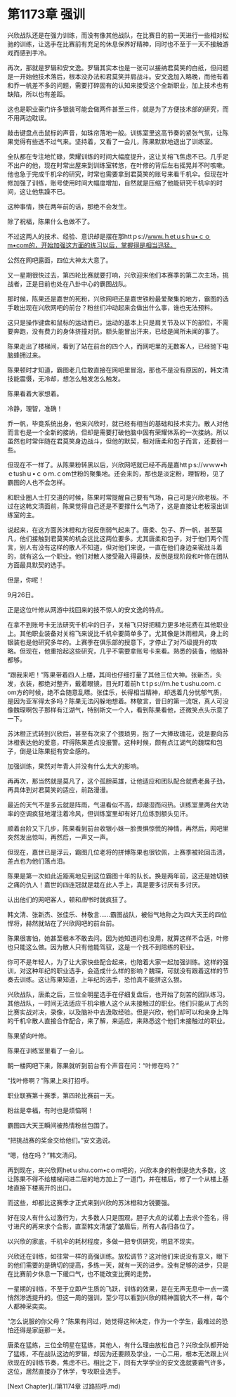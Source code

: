 # 第1173章 强训

兴欣战队还是在强力训练，而没有像其他战队，在比赛日的前一天进行一些相对松驰的训练，让选手在比赛前有充足的休息保养好精神，同时也不至于一天不接触游戏而感到手冷。

再次，那就是罗辑和安文逸。罗辑其实本也是一张可以接纳君莫笑的白纸，但问题是一开始他技术落后，根本没办法和君莫笑并肩战斗。安文逸加入略晚，而他有着和乔一帆差不多的问题，需要打碎固有的认知来接受这个全新职业，加上技术也有缺陷，所以也有差距。

这也是职业豪门许多银装可能会做两件甚至三件，就是为了方便技术部的研究，而不用两边耽误。

敲击键盘点击鼠标的声音，如珠帘落地一般。训练室里这高节奏的紧张气氛，让陈果觉得有些透不过气来。坚持着，又看了一会儿，陈果默默地退出了训练室。

全队都在专注地忙碌，荣耀训练的时间大幅度提升，这让关榕飞焦虑不已。几乎足不出户的他，现在时常出屋来到训练室转悠，在叶修的背后左右摇晃并不时咳嗽。他也急于完成千机伞的研究，时常也需要拿到君莫笑的账号来看千机伞。但现在叶修加强了训练，账号使用时间大幅度增加，自然就是压缩了他能研究千机伞的时间，这让他焦躁不已。

这种事情，换在两年前的话，那绝不会发生。

除了祝福，陈果什么也做不了。

不过这两人的技术、经验、意识却是摆在那httｐs://www.ｈetｕsｈu•ｃｏm•com的，开始加强这方面的练习以后，掌握得是相当迅猛。

公然在网吧露面，四位大神太大意了。

又一星期很快过去，第四轮比赛就要打响，兴欣迎来他们本赛季的第二次主场，挑战者，正是目前也处在八卦中心的霸图战队。

那时候，陈果还是嘉世的死粉，兴欣网吧还是嘉世铁粉最爱聚集的地方，霸图的选手敢出现在兴欣网吧的前台？粉丝们冲动起来会做出什么事，谁也无法预料。

这只是操作键盘和鼠标的运动而已，运动的基本上只是肩关节及以下的部位，不需要奔跑，没有费力的身体挤撞对抗，额头能冒出汗来，已经是闻所未闻的事了。

陈果走出了楼梯间，看到了站在前台的四个人，而网吧里的无数客人，已经抛下电脑蜂拥过来。

陈果顿时才知道，霸图老几位敢直接在网吧里冒泡，那也不是没有原因的，韩文清技能震慑，无冷却，想怎么触发怎么触发。

陈果看着大家想着。

冷静，理智，准确！

乔一帆，毕竟系统出身，他来兴欣时，就已经有相当的基础和技术实力。散人对他而言也是一个全新的接纳，但却是需要打破他脑中固有荣耀体系的一次接纳。所以虽然也时常伴随在君莫笑身边战斗，但他的默契，相对唐柔和包子而言，还要弱一些。

但现在不一样了。从陈果粉转黑以后，兴欣网吧就已经不再是嘉httｐs://ｗｗw•hｅtushｕ•ｃｏｍ.ｃom世粉的聚集地。还会来的，那也是淡定粉，理智粉，见了霸图的人也不会怎样。

和职业圈人士打交道的时候，陈果时常提醒自己要有气场，自己可是兴欣老板。不过在这韩文清面前，陈果觉得自己还是不要撑什么气场了，这是直接让老板滚出训练室的主。

说起来，在这方面苏沐橙和方锐反倒弱气起来了。唐柔、包子、乔一帆，甚至莫凡，他们接触到君莫笑的机会远比这两位要多。尤其唐柔和包子，对于他们两个而言，别人有没有这样的散人不知道，但对他们来说，一直在他们身边亲密战斗着的，就有这么一个职业。他们对散人接受融入得最快，反倒是现阶段和叶修在团队方面最具默契的选手。

但是，你呢！

9月26日。

正是这位叶修从网游中找回来的技不惊人的安文逸的特点。

在拿不到账号卡无法研究千机伞的日子，关榕飞只好把精力更多地花费在其他职业上。其他职业装备对关榕飞来说比千机伞要简单多了。尤其像是沐雨橙风，身上的银装也是他研究多年的。上赛季在俱乐部的授意下，才停止了对75级提升的攻略。但现在，他重拾起这些研究，几乎不需要拿账号卡来看。熟悉的装备，他脑补都够。

“跟我来吧！”陈果带着四人上楼，其间也仔细打量了其他三位大神。张新杰，头发，衣装，都绝对整齐，戴着眼镜，目光盯着前hｔtｐs://ｍ.heｔushu.coｍ.ｃom方的时候，绝不会随意乱瞟。张佳乐，长得相当精神，却透着几分忧郁气质，是因为亚军得太多吗？陈果无法闪躲地想着。林敬言，昔日的第一流氓，真人可没像魏琛啊包子那样有江湖气，特别斯文一个人，看到陈果看他，还微笑点头示意了一下。

苏沐橙正式转到兴欣后，甚至有次来了个猥琐男，抱了一大捧玫瑰花，说是要向苏沐橙表达他的爱意，吓得陈果差点没报警。这种时候，颇有点江湖气的魏琛和包子，倒是让陈果挺有安全感的。

加强训练，果然对年青人并没有什么太大的影响。

再再次，那当然就是莫凡了，这个孤胆英雄，让他适应和团队配合就费老鼻子劲，再具体到对君莫笑的适应，前路漫漫。

最近的天气不是多云就是阵雨，气温看似不高，却潮湿而闷热。训练室里两台大功率的空调疯狂地灌注着冷风，但训练室里却有好几位练到额头见汗。

顺着台阶又下几步，陈果看到前台收银小妹一脸畏惧惊慌的神情，再然后，网吧里突然发出惊叫，再然后，一声又一声。

但现在，嘉世已是浮云，霸图几位老将的拼博陈果也很钦佩，上赛季被轮回击溃，差点也为他们落点泪。

陈果是第一次如此近距离地见到这位霸图十年的队长。换是两年前，这还是她切肤之痛的仇人！嘉世的四连冠就是栽在此人手上，真是要多讨厌有多讨厌。

认出他们的网吧客人，顿和*图*书时就疯狂了。

韩文清、张新杰、张佳乐、林敬言……霸图战队，被俗气地称之为四大天王的四位悍将，赫然就站在了兴欣网吧的前台前。

陈果很害怕，她甚至根本不敢去问。因为她知道问也没用，就算这样不合适，叶修也只能这么做。因为散人只有他能驾驭，这是一个找不到陪练的职业。

你可不是年轻人，为了让大家快些配合起来，也陪着大家一起加强训练。这样的强训，对这种年纪的职业选手，会造成什么样的影响？魏琛，可就没有跟着这样的节奏去训练。这让陈果知道，上年纪的选手，恐怕真不能拼这么狠。

兴欣战队，唐柔之后，三位全明星选手在仔细复盘后，也开始了刻苦的团队练习。其他战队，一时间无法适应千机伞散人这个从未接触过的职业。他们只能从丁点的比赛实战对决，录像，以及脑补中去汲取经验。但是兴欣，他们却可以和亲身上阵的千机伞散人直接合作配合，来了解，来适应，来熟悉这个他们未接触过的职业。

陈果望向叶修。

陈果在训练室里看了一会儿。

朝一楼网吧下来，陈果就听到前台有个声音在问：“叶修在吗？”

“找叶修啊？”陈果上来打招呼。

职业联赛第十赛季，第四轮比赛前一天。

粉丝是幸福，有时也是烦恼啊！

霸图四大天王瞬间被热情粉丝包围了。

“把挑战赛的奖金交给他们。”安文逸说。

“嗯，他在吗？”韩文清问。

再到现在，来兴欣网hetｕshu.com•cｏm吧的，兴欣本身的粉倒是绝大多数，这让陈果不得不给楼梯间进二层的地方加上了一道门，并在楼后，修了一个从楼上基地直接下楼离开的出口。

而这些，却都比这赛季才正式来到兴欣的苏沐橙和方锐要强。

好在没人有什么过激行为，大多数人只是围观，胆子大点的试着上去求个签名，得寸进尺的再来求个合影，直至韩文清皱了皱眉后，所有人各归各位了。

以兴欣的家底，千机伞的耗材程度，多做一把专供研究，明显不现实。

兴欣还在训练，如往常一样的高强训练。放松调节？这对他们来说没有意义，眼下的他们需要的是确切的提高，多练一天，就有一天的进步。没有足够的进步，只是在比赛前夕休息一下缓口气，也不能改变比赛的走势。

一星期的训练，不至于立即产生质的飞跃，训练的效果，是在无声无息中一点一滴悄然渗透提升的。但这一周的强训，至少可以看到兴欣的精神面貌大不一样，每个人都神采奕奕。

“怎么说服的你父母？”陈果有问过，她觉得这种决定，作为一个学生，最难过的恐怕还得是家庭那一关。

唐柔在猛练，三位全明星在猛练，其他人，有什么理由放松自己？兴欣全队都开始了猛练，不在战队这边的罗辑，却因为还要顾及学业，一心二用，根本无法跟上兴欣现在的训练节奏，焦虑不已。相比之下，同有大学学业的安文逸就要霸气许多，这位，居然直接办了休学，专攻职业选手。



[Next Chapter](./第1174章 过路招呼.md)